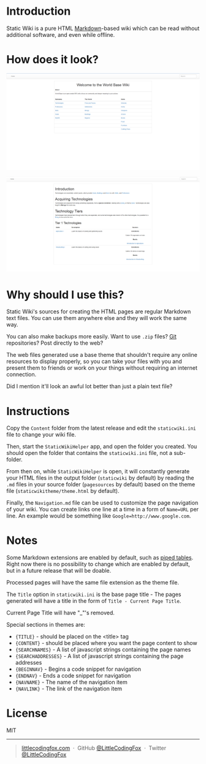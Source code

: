 # Introduction

Static Wiki is a pure HTML [Markdown](http://www.markdowntutorial.com/)-based wiki which can be read without additional software, and even while offline.

# How does it look?

![](Screenshots/Screenshot1.png?raw=true)

![](Screenshots/Screenshot2.png?raw=true)

# Why should I use this?

Static Wiki's sources for creating the HTML pages are regular Markdown text files. You can use them anywhere else and they will work the same way.

You can also make backups more easily. Want to use `.zip` files? [Git](http://www.github.com) repositories? Post directly to the web?

The web files generated use a base theme that shouldn't require any online resources to display properly, so you can take your files with you and present them to friends or work on your things without requiring an internet connection.

Did I mention it'll look an awful lot better than just a plain text file?

# Instructions

Copy the `Content` folder from the latest release and edit the `staticwiki.ini` file to change your wiki file.

Then, start the `StaticWikiHelper` app, and open the folder you created. You should open the folder that contains the `staticwiki.ini` file, not a sub-folder.

From then on, while `StaticWikiHelper` is open, it will constantly generate your HTML files in the output folder (`staticwiki` by default) by reading the `.md` files in your source folder (`pagesources` by default)
based on the theme file (`staticwikitheme/theme.html` by default).

Finally, the `Navigation.md` file can be used to customize the page navigation of your wiki. You can create links one line at a time in a form of `Name=URL` per line. An example would be something like `Google=http://www.google.com`.

# Notes

Some Markdown extensions are enabled by default, such as [piped tables](https://github.com/adam-p/markdown-here/wiki/Markdown-Cheatsheet#tables). Right now there is no possibility to change which are enabled by default,
but in a future release that will be doable.

Processed pages will have the same file extension as the theme file.

The `Title` option in `staticwiki.ini` is the base page title - The pages generated will have a title in the form of `Title - Current Page Title`.

Current Page Title will have "_"'s removed.

Special sections in themes are:

- `{TITLE}` - should be placed on the &lt;title&gt; tag
- `{CONTENT}` - should be placed where you want the page content to show
- `{SEARCHNAMES}` - A list of javascript strings containing the page names
- `{SEARCHADDRESSES}` - A list of javascript strings containing the page addresses
- `{BEGINNAV}` - Begins a code snippet for navigation
- `{ENDNAV}` - Ends a code snippet for navigation
- `{NAVNAME}` - The name of the navigation item
- `{NAVLINK}` - The link of the navigation item

# License

MIT

---

> [littlecodingfox.com](https://www.littlecodingfox.com) &nbsp;&middot;&nbsp;
> GitHub [@LittleCodingFox](https://github.com/LittleCodingFox) &nbsp;&middot;&nbsp;
> Twitter [@LittleCodingFox](https://twitter.com/LittleCodingFox)
